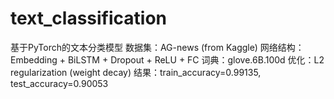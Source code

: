 # text_classification
基于PyTorch的文本分类模型
数据集：AG-news (from Kaggle)
网络结构：Embedding + BiLSTM + Dropout + ReLU + FC
词典：glove.6B.100d
优化：L2 regularization (weight decay)
结果：train_accuracy=0.99135,    test_accuracy=0.90053
